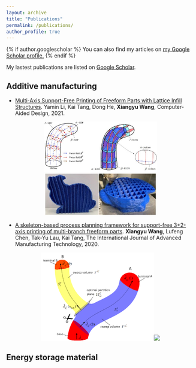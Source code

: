 ```yaml
---
layout: archive
title: "Publications"
permalink: /publications/
author_profile: true
---
```


{% if author.googlescholar %}
  You can also find my articles on <u><a href="{{author.googlescholar}}">my Google Scholar profile</a>.</u>
{% endif %}

My lastest publications are listed on [Google Scholar](https://scholar.google.com/citations?user=KlC5rHIAAAAJ&hl=en).

## Additive manufacturing

* [Multi-Axis Support-Free Printing of Freeform Parts with Lattice Infill Structures](https://doi.org/10.1016/j.cad.2020.102986). Yamin Li, Kai Tang, Dong He, **Xiangyu Wang**, Computer-Aided Design, 2021.
<center class="half">
    <img src="/images/lattice_pic1.jpg" width="300"/><img src="/images/lattice_pic2.jpg" width="300"/>
</center>

* [A skeleton-based process planning framework for support-free 3+2-axis printing of multi-branch freeform parts](https://doi.org/10.1007/s00170-020-05790-0). **Xiangyu Wang**, Lufeng Chen, Tak-Yu Lau, Kai Tang, The International Journal of Advanced Manufacturing Technology, 2020.
<center class="half">
    <img src="/images/skeleton_pic1.png" width="300"/><img src="/images/skeleton_pic2.png" width="300"/>
</center>

## Energy storage material